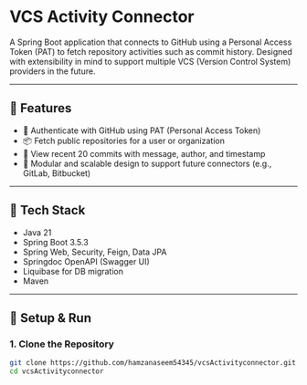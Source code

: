 # VCS Activity Connector

A Spring Boot application that connects to GitHub using a Personal Access Token (PAT) to fetch repository activities such as commit history. Designed with extensibility in mind to support multiple VCS (Version Control System) providers in the future.

---

## 🚀 Features

- 🔐 Authenticate with GitHub using PAT (Personal Access Token)
- 📦 Fetch public repositories for a user or organization
- 📜 View recent 20 commits with message, author, and timestamp
- 🌱 Modular and scalable design to support future connectors (e.g., GitLab, Bitbucket)

---

## 🧱 Tech Stack

- Java 21
- Spring Boot 3.5.3
- Spring Web, Security, Feign, Data JPA
- Springdoc OpenAPI (Swagger UI)
- Liquibase for DB migration
- Maven

---

## 🔧 Setup & Run

### 1. Clone the Repository

```bash
git clone https://github.com/hamzanaseem54345/vcsActivityconnector.git
cd vcsActivityconnector
